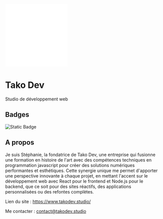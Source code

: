 
<img src="https://raw.githubusercontent.com/stephanietako/takodev/stage/src/assets/logo/takodev-logo-white.png" alt="logo tako dev" style="width:200px;"/>


# Tako Dev 

Studio de développement web


## Badges
![Static Badge](https://img.shields.io/badge/version-v1-lightgrey)


## A propos
Je suis Stéphanie, la fondatrice de Tako Dev, une entreprise qui fusionne une formation en histoire de l'art avec des compétences techniques en programmation javascript pour créer des solutions numériques performantes et esthétiques. Cette synergie unique me permet d'apporter une perspective innovante à chaque projet, en mettant l'accent sur le développement web avec React pour le frontend et Node.js pour le backend, que ce soit pour des sites réactifs, des applications personnalisées ou des refontes complètes.

Lien du site : https://www.takodev.studio/

Me contacter : contact@takodev.studio
